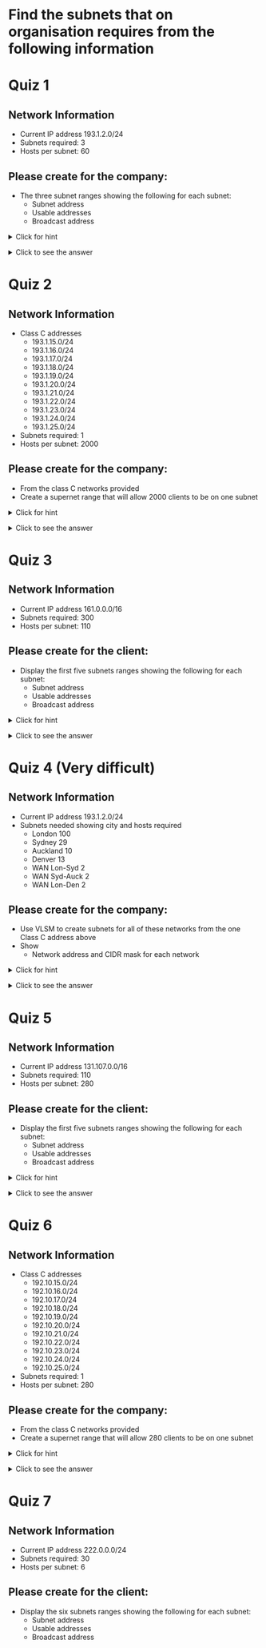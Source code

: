 # Find the subnets that on organisation requires from the following information

# Quiz 1

## Network Information
- Current IP address 193.1.2.0/24
- Subnets required:  3
- Hosts per subnet: 60

## Please create for the company:
- The three subnet ranges showing the following for each subnet:
  - Subnet address
  - Usable addresses
  - Broadcast address

<details><summary>Click for hint</summary><Strong> 

``` 
How many bits are required for the subnets required?
How many bits are required for the hosts/subnets
Create the new subnet mask
Workout your subnet ranges; 
  remember first address in the subnet is Subnet address and the last address is the Broadcast address   
```
</Strong></details> 
<details><summary>Click to see the answer</summary><Strong> 
   
```
Mask SubnetID    FirstValidIP LastValidIP BroadcastIP HostsPerSubnet Subnet TotalSubnets
---- --------    ------------ ----------- ----------- -------------- ------ ------------
  26 193.1.2.0   193.1.2.1    193.1.2.62  193.1.2.63              62      1            4
  26 193.1.2.64  193.1.2.65   193.1.2.126 193.1.2.127             62      2            4
  26 193.1.2.128 193.1.2.129  193.1.2.190 193.1.2.191             62      3            4
  26 193.1.2.192 193.1.2.193  193.1.2.254 193.1.2.255             62      4            4

```
</Strong></details> 


# Quiz 2

## Network Information
- Class C addresses 
  - 193.1.15.0/24
  - 193.1.16.0/24
  - 193.1.17.0/24
  - 193.1.18.0/24
  - 193.1.19.0/24
  - 193.1.20.0/24
  - 193.1.21.0/24
  - 193.1.22.0/24
  - 193.1.23.0/24
  - 193.1.24.0/24
  - 193.1.25.0/24
- Subnets required:  1 
- Hosts per subnet: 2000

## Please create for the company:
- From the class C networks provided
- Create a supernet range that will allow 2000 clients to be on one subnet

<details><summary>Click for hint</summary><Strong> 

``` 
Determine how many host bits would be required to make a single subnet of 2000 hosts
You need to reduce the /24 mask so that multiple networks can be supernetted as on subnet
The number of bit you are subtracting will also tell you haw many /24 networks you need
Remember that the bits you are subtracting must:
  start with 0's in the first network and 
  end in 1's in the last network
```
</Strong></details> 
<details><summary>Click to see the answer</summary><Strong> 
   
```
193.1.16.0/21 
  
  Which combines these 8 subnets 192.1.16.0 -> 192.1.23.0
```
</Strong></details> 

# Quiz 3

## Network Information
- Current IP address 161.0.0.0/16
- Subnets required:  300
- Hosts per subnet: 110

## Please create for the client:
- Display the first five subnets ranges showing the following for each subnet:
  - Subnet address
  - Usable addresses
  - Broadcast address

<details><summary>Click for hint</summary><Strong> 

``` 
HINT
```
</Strong></details> 
<details><summary>Click to see the answer</summary><Strong> 
   
```
ANSWER
```
</Strong></details> 

# Quiz 4 (Very difficult)

## Network Information
- Current IP address 193.1.2.0/24
- Subnets needed showing city and hosts required
  - London 100
  - Sydney 29
  - Auckland 10
  - Denver 13
  - WAN Lon-Syd 2
  - WAN Syd-Auck 2
  - WAN Lon-Den 2

## Please create for the company:
- Use VLSM to create subnets for all of these networks from the one Class C address above
- Show 
  - Network address and CIDR mask for each network

<details><summary>Click for hint</summary><Strong> 

``` 
HINT
```
</Strong></details> 
<details><summary>Click to see the answer</summary><Strong> 
   
```
ANSWER
```
</Strong></details> 

# Quiz 5

## Network Information
- Current IP address 131.107.0.0/16
- Subnets required:  110
- Hosts per subnet: 280

## Please create for the client:
- Display the first five subnets ranges showing the following for each subnet:
  - Subnet address
  - Usable addresses
  - Broadcast address

<details><summary>Click for hint</summary><Strong> 

``` 
HINT
```
</Strong></details> 
<details><summary>Click to see the answer</summary><Strong> 
   
```
ANSWER
```
</Strong></details> 

# Quiz 6

## Network Information
- Class C addresses 
  - 192.10.15.0/24
  - 192.10.16.0/24
  - 192.10.17.0/24
  - 192.10.18.0/24
  - 192.10.19.0/24
  - 192.10.20.0/24
  - 192.10.21.0/24
  - 192.10.22.0/24
  - 192.10.23.0/24
  - 192.10.24.0/24
  - 192.10.25.0/24
- Subnets required:  1 
- Hosts per subnet: 280
## Please create for the company:
- From the class C networks provided
- Create a supernet range that will allow 280 clients to be on one subnet

<details><summary>Click for hint</summary><Strong> 

``` 
HINT
```
</Strong></details> 
<details><summary>Click to see the answer</summary><Strong> 
   
```
ANSWER
```
</Strong></details> 

# Quiz 7

## Network Information
- Current IP address 222.0.0.0/24
- Subnets required:  30
- Hosts per subnet: 6

## Please create for the client:
- Display the six subnets ranges showing the following for each subnet:
  - Subnet address
  - Usable addresses
  - Broadcast address
